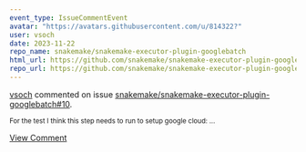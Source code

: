 ```yaml
---
event_type: IssueCommentEvent
avatar: "https://avatars.githubusercontent.com/u/814322?"
user: vsoch
date: 2023-11-22
repo_name: snakemake/snakemake-executor-plugin-googlebatch
html_url: https://github.com/snakemake/snakemake-executor-plugin-googlebatch/pull/10
repo_url: https://github.com/snakemake/snakemake-executor-plugin-googlebatch
---
```


<a href='https://github.com/vsoch' target='_blank'>vsoch</a> commented on issue <a href='https://github.com/snakemake/snakemake-executor-plugin-googlebatch/pull/10' target='_blank'>snakemake/snakemake-executor-plugin-googlebatch#10</a>.

<small>For the test I think this step needs to run to setup google cloud:...</small>

<a href='https://github.com/snakemake/snakemake-executor-plugin-googlebatch/pull/10' target='_blank'>View Comment</a>